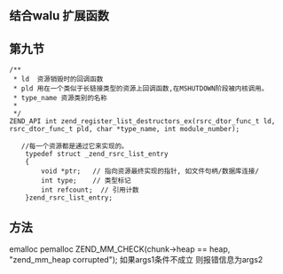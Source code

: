 ## 结合walu 扩展函数

## 第九节
```
/**
 * ld  资源销毁时的回调函数
 * pld 用在一个类似于长链接类型的资源上回调函数,在MSHUTDOWN阶段被内核调用。
 * type_name 资源类别的名称
 *
 */
ZEND_API int zend_register_list_destructors_ex(rsrc_dtor_func_t ld, rsrc_dtor_func_t pld, char *type_name, int module_number);

   //每一个资源都是通过它来实现的。
    typedef struct _zend_rsrc_list_entry
    {
        void *ptr;   // 指向资源最终实现的指针, 如文件句柄/数据库连接/
        int type;    // 类型标记
        int refcount;  // 引用计数
    }zend_rsrc_list_entry;
```

## 方法
emalloc pemalloc
ZEND_MM_CHECK(chunk->heap == heap, "zend_mm_heap corrupted");   如果args1条件不成立 则报错信息为args2

